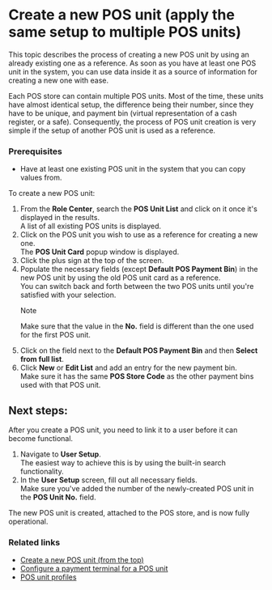 # Create a new POS unit (apply the same setup to multiple POS units)

This topic describes the process of creating a new POS unit by using an already existing one as a reference. As soon as you have at least one POS unit in the system, you can use data inside it as a source of information for creating a new one with ease. 

Each POS store can contain multiple POS units. Most of the time, these units have almost identical setup, the difference being their number, since they have to be unique, and payment bin (virtual representation of a cash register, or a safe). Consequently, the process of POS unit creation is very simple if the setup of another POS unit is used as a reference. 

### Prerequisites

 - Have at least one existing POS unit in the system that you can copy values from.

 
To create a new POS unit:

1. From the **Role Center**, search the **POS Unit List** and click on it once it's displayed in the results.  
   A list of all existing POS units is displayed.  
2. Click on the POS unit you wish to use as a reference for creating a new one.  
   The **POS Unit Card** popup window is displayed.
3. Click the plus sign at the top of the screen.
4. Populate the necessary fields (except **Default POS Payment Bin**) in the new POS unit by using the old POS unit card as a reference.  
   You can switch back and forth between the two POS units until you're satisfied with your selection.
   > [!NOTE]
   > Make sure that the value in the **No.** field is different than the one used for the first POS unit.
5. Click on the field next to the **Default POS Payment Bin** and then **Select from full list**.  
6. Click **New** or **Edit List** and add an entry for the new payment bin.  
   Make sure it has the same **POS Store Code** as the other payment bins used with that POS unit.  

## Next steps:

After you create a POS unit, you need to link it to a user before it can become functional.

1. Navigate to **User Setup**.   
   The easiest way to achieve this is by using the built-in search functionality.
2. In the **User Setup** screen, fill out all necessary fields.  
   Make sure you've added the number of the newly-created POS unit in the **POS Unit No.** field.

The new POS unit is created, attached to the POS store, and is now fully operational.

### Related links

- [Create a new POS unit (from the top)](https://www.placeholderlink.com)
- [Configure a payment terminal for a POS unit](https://www.placeholderlink.com)
- [POS unit profiles](https://www.placeholderlink.com)









  